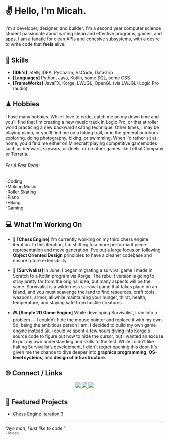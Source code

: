 # ✌️  Hello, I'm Micah.
I'm a developer, designer, and builder. I'm a second year computer science student passionate about writing clean and effective programs, games, and apps. I am a fanatic for clean APIs and cohesive subsystems, with a desire to write code that **feels** alive.

##  🔨 Skills
- **[IDE's]** Intellij IDEA, PyCharm, VsCode, DataGrip
- **[Languages]** Python, Java, Kotlin, some SQL, some CSS
- **[FrameWorks]** JavaFX, Korge, LWJGL, OpenGL (via LWJGL) Logic Pro (audio)
  
## ♟ Hobbies
I have many hobbies. While I love to code, catch me on my down time and you'll find that I'm creating a new music track in Logic Pro, or that at roller world practicing a new backward skating technique. Other times, I may be playing piano, or you'll find me on a hiking trail, or in the general outdoors exploring, doing photography, biking, or swimming. When I'd rather sit at home, you'd find me either on Minecraft playing competitive gamemodes such as bedwars, skywars, or duels, or on other games like Lethal Company or Terraria.

###### For A Fast Read:  
-Coding  
-Making Music  
-Roller Skating  
-Piano  
-Hiking  
-Gaming  


## 💻 What I'm Working On
- 🤖 **[Chess Engine]**
I'm currently working on my third chess engine iteration. In this iteration, I'm shifting to a more performant piece representation and move generation. I've put a large focus on following **Object Oriented Design** principles to have a cleaner codebase and ensure future extensibility.

- 🌲 **[Survivalist]**
In June, I began migrating a survival game I made in Scratch to a Kotlin program via Korge. The rebuilt version is going to stray pretty far from the original idea, but many aspects will be the same. Survivalist is a wilderness survival game that takes place on an island, and you must scavenge the land to find resources, craft tools, weapons, armor, all while maintaining your hunger, thirst, health, temperature, and staying safe from hostile creatures.

- 🎮 **[Simple 2D Game Engine]**
While developing Survivalist, I ran into a problem — I couldn’t hide the mouse pointer and replace it with my own. So, being the ambitious person I am, I decided to build my own game engine instead 😝. I could've spent a few hours diving into Korge's source code to figure out how to hide the cursor, but I wanted an excuse to put my own understanding and skills to the test. While I didn't like halting Survivalist’s development, I didn't regret opening this door. It's given me the chance to dive deeper into **graphics programming**, **OS-level systems**, and **design of infrastructure**.

## 🌐 Connect / Links
<p align="center">
  <a href="mailto:MicahMarshall19%40gmail.com">
    <img src="https://img.shields.io/badge/Email-MicahMarshall19%40gmail.com-red?logo=gmail" />
  </a>
  <a href="https://www.linkedin.com/in/micah-marshall-19a049300">
    <img src="https://img.shields.io/badge/LinkedIn-Micah%20Marshall-blue?logo=linkedin" />
  </a>
  <a href="https://www.youtube.com/%40Micah_STN">
    <img src="https://img.shields.io/badge/YouTube-%40Micah__STN-FF0000?logo=youtube" />
  </a>
</p>

  
## 🧩 Featured Projects
- [Chess Engine Iteration 3](https://github.com/Micah-Projects/Chess-Engine-Attempt-3)
  
---
<p align="left">
  <em>“Aye man, I just like to code.”</em><br>
  <sub>- Micah </sub>
</p>
